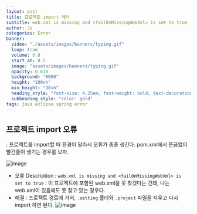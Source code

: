 ```yaml
---
layout: post
title: 프로젝트 import 에러 
subtitle: web.xml is missing and <failOnMissingWebXml> is set to true
author: Jo 
categories: Error
banner:
  video: "./assets/images/banners/typing.gif"
  loop: true
  volume: 0.8
  start_at: 8.5
  image: "assets/images/banners/typing.gif"
  opacity: 0.618
  background: "#000"
  height: "100vh"
  min_height: "38vh"
  heading_style: "font-size: 4.25em; font-weight: bold; text-decoration: underline"
  subheading_style: "color: gold"
tags: java eclipse spring error
---
```


## 프로젝트 import 오류
: 프로젝트를 import할 때 환경이 달라서 오류가 종종 생긴다.
pom.xml에서 뜬금없이 빨간줄이 생기는 경우를 보자.

![image](https://github.com/CheeseYoung/Cheeseyoung.github.io/assets/132384527/86061a1a-2f9e-45dc-a1ad-63ba9859c07d)

- 오류 Description : ``web.xml is missing and <failOnMissingWebXml> is set to true``
  : 이 프로젝트에 포함된 web.xml을 못 찾겠다는 건데, 나는 web.xml이 있음에도 못 찾고 있는 경우다.
- 해결 : 프로젝트 경로에 가서, ``.setting`` 폴더와  ``.project`` 파일을 지우고 다시 import 하면 된다. 
 ![image](https://github.com/CheeseYoung/Cheeseyoung.github.io/assets/132384527/314b3e1e-4dd7-407e-8362-6e7fc5229ef9)
